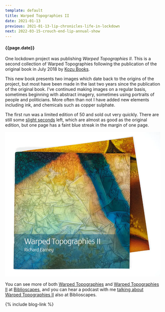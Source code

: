 ```yaml
---
template: default
title: Warped Topographies II
date: 2021-01-13
previous: 2021-01-13-lip-chronicles-life-in-lockdown
next: 2022-03-15-crouch-end-lip-annual-show
---
```


#### {{page.date}}

One lockdown project was publishing *Warped Topographies II*. This is a second collection of Warped Topographies following the publication of the original book in July 2018 by [Kozu Books](https://www.kozubooks.com/books-new/richard-earney-warped-topographies).

This new book presents two images which date back to the origins of the project, but most have been made in the last two years since the publication of the original book. I’ve continued making images on a regular basis, sometimes beginning with abstract imagery, sometimes using portraits of people and politicians. More often than not I have added new elements including ink, and chemicals such as copper sulphate.

The first run was a limited edition of 50 and sold out very quickly. There are still some [slight seconds](../books/warped-topographies-ii) left, which are almost as good as the original edition, but one page has a faint blue streak in the margin of one page.

![Warped Topographies II](../books/warped-topographies-ii-02.webp "Warped Topographies II")

You can see more of both [Warped Topographies](https://biblioscapes.com/library/warped-topographies) and [Warped Topographies II](https://biblioscapes.com/library/warped-topographies-ii) at [Biblioscapes](https://biblioscapes.com/), and you can hear a podcast with me [talking about Warped Topographies II](https://biblioscapes.com/in-discussion/richard-earney) also at Biblioscapes.

{% include blog-link %}